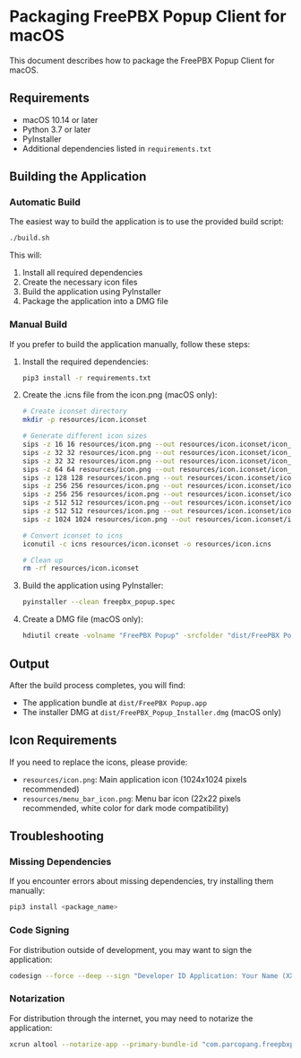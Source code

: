 # Packaging FreePBX Popup Client for macOS

This document describes how to package the FreePBX Popup Client for macOS.

## Requirements

- macOS 10.14 or later
- Python 3.7 or later
- PyInstaller
- Additional dependencies listed in `requirements.txt`

## Building the Application

### Automatic Build

The easiest way to build the application is to use the provided build script:

```bash
./build.sh
```

This will:
1. Install all required dependencies
2. Create the necessary icon files
3. Build the application using PyInstaller
4. Package the application into a DMG file

### Manual Build

If you prefer to build the application manually, follow these steps:

1. Install the required dependencies:
   ```bash
   pip3 install -r requirements.txt
   ```

2. Create the .icns file from the icon.png (macOS only):
   ```bash
   # Create iconset directory
   mkdir -p resources/icon.iconset
   
   # Generate different icon sizes
   sips -z 16 16 resources/icon.png --out resources/icon.iconset/icon_16x16.png
   sips -z 32 32 resources/icon.png --out resources/icon.iconset/icon_16x16@2x.png
   sips -z 32 32 resources/icon.png --out resources/icon.iconset/icon_32x32.png
   sips -z 64 64 resources/icon.png --out resources/icon.iconset/icon_32x32@2x.png
   sips -z 128 128 resources/icon.png --out resources/icon.iconset/icon_128x128.png
   sips -z 256 256 resources/icon.png --out resources/icon.iconset/icon_128x128@2x.png
   sips -z 256 256 resources/icon.png --out resources/icon.iconset/icon_256x256.png
   sips -z 512 512 resources/icon.png --out resources/icon.iconset/icon_256x256@2x.png
   sips -z 512 512 resources/icon.png --out resources/icon.iconset/icon_512x512.png
   sips -z 1024 1024 resources/icon.png --out resources/icon.iconset/icon_512x512@2x.png
   
   # Convert iconset to icns
   iconutil -c icns resources/icon.iconset -o resources/icon.icns
   
   # Clean up
   rm -rf resources/icon.iconset
   ```

3. Build the application using PyInstaller:
   ```bash
   pyinstaller --clean freepbx_popup.spec
   ```

4. Create a DMG file (macOS only):
   ```bash
   hdiutil create -volname "FreePBX Popup" -srcfolder "dist/FreePBX Popup.app" -ov -format UDZO dist/FreePBX_Popup_Installer.dmg
   ```

## Output

After the build process completes, you will find:

- The application bundle at `dist/FreePBX Popup.app`
- The installer DMG at `dist/FreePBX_Popup_Installer.dmg` (macOS only)

## Icon Requirements

If you need to replace the icons, please provide:

- `resources/icon.png`: Main application icon (1024x1024 pixels recommended)
- `resources/menu_bar_icon.png`: Menu bar icon (22x22 pixels recommended, white color for dark mode compatibility)

## Troubleshooting

### Missing Dependencies

If you encounter errors about missing dependencies, try installing them manually:

```bash
pip3 install <package_name>
```

### Code Signing

For distribution outside of development, you may want to sign the application:

```bash
codesign --force --deep --sign "Developer ID Application: Your Name (XXXXXXXXXX)" "dist/FreePBX Popup.app"
```

### Notarization

For distribution through the internet, you may need to notarize the application:

```bash
xcrun altool --notarize-app --primary-bundle-id "com.parcopang.freepbxpopup" --username "your.apple.id@example.com" --password "app-specific-password" --file "dist/FreePBX_Popup_Installer.dmg"
```
